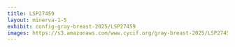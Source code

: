 ```yaml
---
title: LSP27459
layout: minerva-1-5
exhibit: config-gray-breast-2025/LSP27459
images: https://s3.amazonaws.com/www.cycif.org/gray-breast-2025/LSP27459
---
```

